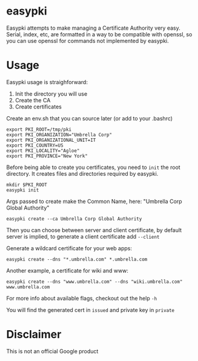 easypki
======

Easypki attempts to make managing a Certificate Authority very easy.
Serial, index, etc, are formatted in a way to be compatible with openssl,
so you can use openssl for commands not implemented by easypki.

# Usage

Easypki usage is straighforward:

1. Init the directory you will use
2. Create the CA
3. Create certificates

Create an env.sh that you can source later (or add to your .bashrc)

```
export PKI_ROOT=/tmp/pki
export PKI_ORGANIZATION="Umbrella Corp"
export PKI_ORGANIZATIONAL_UNIT=IT
export PKI_COUNTRY=US
export PKI_LOCALITY="Agloe"
export PKI_PROVINCE="New York"
```

Before being able to create you certificates, you need to `init` the root directory.
It creates files and directories required by easypki.

```
mkdir $PKI_ROOT
easypki init
```

Args passed to create make the Common Name, here: "Umbrella Corp Global Authority"
```
easypki create --ca Umbrella Corp Global Authority
```

Then you can choose between server and client certificate, by default server is implied, to generate a client certificate add `--client`

Generate a wildcard certificate for your web apps:
```
easypki create --dns "*.umbrella.com" *.umbrella.com
```

Another example, a certificate for wiki and www:
```
easypki create --dns "www.umbrella.com" --dns "wiki.umbrella.com"  www.umbrella.com
```

For more info about available flags, checkout out the help `-h`

You will find the generated cert in `issued` and private key in `private`

# Disclaimer

This is not an official Google product

